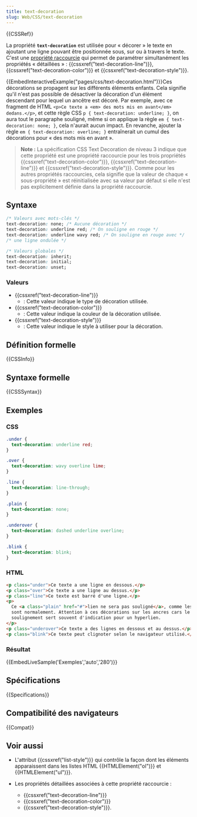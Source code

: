 ```yaml
---
title: text-decoration
slug: Web/CSS/text-decoration
---
```


{{CSSRef}}

La propriété **`text-decoration`** est utilisée pour « décorer » le texte en ajoutant une ligne pouvant être positionnée sous, sur ou à travers le texte. C'est une [propriété raccourcie](/fr/docs/Web/CSS/Propriétés_raccourcies) qui permet de paramétrer simultanément les propriétés « détaillées » : {{cssxref("text-decoration-line")}}, {{cssxref("text-decoration-color")}} et {{cssxref("text-decoration-style")}}.

{{EmbedInteractiveExample("pages/css/text-decoration.html")}}Ces décorations se propagent sur les différents éléments enfants. Cela signifie qu'il n'est pas possible de désactiver la décoration d'un élément descendant pour lequel un ancêtre est décoré. Par exemple, avec ce fragment de HTML `<p>Ce texte a <em> des mots mis en avant</em> dedans.</p>`, et cette règle CSS `p { text-decoration: underline; }`, on aura tout le paragraphe souligné, même si on applique la règle `em { text-decoration: none; }`, cela n'aurait aucun impact. En revanche, ajouter la règle `em { text-decoration: overline; }` entraînerait un cumul des décorations pour « des mots mis en avant ».

> **Note :** La spécification CSS Text Decoration de niveau 3 indique que cette propriété est une propriété raccourcie pour les trois propriétés {{cssxref("text-decoration-color")}}, {{cssxref("text-decoration-line")}} et {{cssxref("text-decoration-style")}}. Comme pour les autres propriétés raccourcies, cela signifie que la valeur de chaque « sous-propriété » est réinitialisée avec sa valeur par défaut si elle n'est pas explicitement définie dans la propriété raccourcie.

## Syntaxe

```css
/* Valeurs avec mots-clés */
text-decoration: none; /* Aucune décoration */
text-decoration: underline red; /* On souligne en rouge */
text-decoration: underline wavy red; /* On souligne en rouge avec */
/* une ligne ondulée */

/* Valeurs globales */
text-decoration: inherit;
text-decoration: initial;
text-decoration: unset;
```

### Valeurs

- {{cssxref("text-decoration-line")}}
  - : Cette valeur indique le type de décoration utilisée.
- {{cssxref("text-decoration-color")}}
  - : Cette valeur indique la couleur de la décoration utilisée.
- {{cssxref("text-decoration-style")}}
  - : Cette valeur indique le style à utiliser pour la décoration.

## Définition formelle

{{CSSInfo}}

## Syntaxe formelle

{{CSSSyntax}}

## Exemples

### CSS

```css
.under {
  text-decoration: underline red;
}

.over {
  text-decoration: wavy overline lime;
}

.line {
  text-decoration: line-through;
}

.plain {
  text-decoration: none;
}

.underover {
  text-decoration: dashed underline overline;
}

.blink {
  text-decoration: blink;
}
```

### HTML

```html
<p class="under">Ce texte a une ligne en dessous.</p>
<p class="over">Ce texte a une ligne au dessus.</p>
<p class="line">Ce texte est barré d'une ligne.</p>
<p>
  Ce <a class="plain" href="#">lien ne sera pas souligné</a>, comme les liens le
  sont normalement. Attention à ces décorations sur les ancres cars le
  soulignement sert souvent d'indication pour un hyperlien.
</p>
<p class="underover">Ce texte a des lignes en dessous et au dessus.</p>
<p class="blink">Ce texte peut clignoter selon le navigateur utilisé.</p>
```

### Résultat

{{EmbedLiveSample('Exemples','auto','280')}}

## Spécifications

{{Specifications}}

## Compatibilité des navigateurs

{{Compat}}

## Voir aussi

- L'attribut {{cssxref("list-style")}} qui contrôle la façon dont les éléments apparaissent dans les listes HTML {{HTMLElement("ol")}} et {{HTMLElement("ul")}}.
- Les propriétés détaillées associées à cette propriété raccourcie :

  - {{cssxref("text-decoration-line")}}
  - {{cssxref("text-decoration-color")}}
  - {{cssxref("text-decoration-style")}}.
